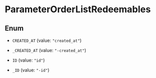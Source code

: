 

# ParameterOrderListRedeemables

## Enum


* `CREATED_AT` (value: `"created_at"`)

* `_CREATED_AT` (value: `"-created_at"`)

* `ID` (value: `"id"`)

* `_ID` (value: `"-id"`)



